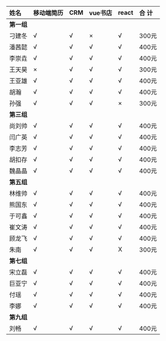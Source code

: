 |姓名|移动端简历|CRM|vue书店|react|合 计|
|:----|:----|:----|:----|:----|:----|
| **第一组** | | |   |   |  |
|刁建冬|√|√|×|√|300元|
|潘茜懿|√|√|√|√|400元|
|李崇垚|√|√|√|√|400元|
|王天昊|×|√|√|√|300元|
|王亚雄|√|√|√|√|400元|
|胡瀚|√|√|√|√|400元|
|孙强|√|√|√|×|300元|
| **第三组**| | |   |   |  |
|尚刘帅 | √ |√ | √ | √ | 400元 |
|闫广英| √ |√ | √ | √ | 400元 |
|李志芳 | √ |√ | √ | √ | 400元 |
|胡扣存| √ |√ | √ | √ | 400元 |
|魏晶晶| √ |√ | √ | √ | 400元 |
| **第五组**| | |   |   |  |
|林维帅| √ |√ | √ | √ | 400元 |
|熊国东| √ |√ | √ | √ | 400元 |
|于可鑫| √ |√ | √ | √ | 400元 |
|崔文涛| √ |√ | √ | √ | 400元 |
|顾龙飞| √ |√ | √ | √ | 400元 |
|朱南| √ |√ | √ | X | 300元 |
|**第七组**|
|宋立磊| √|√ |√ |√ |400元 |
|巨亚宁| √|√ |√ |√ |400元 |
|付瑶| √|√ |√ |√ |400元 |
|李娜| √|√ |√ |√ |400元 |
|**第九组**|
|刘畅  | √|√ |√ |√ |400元 |
